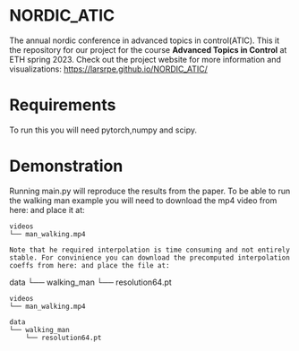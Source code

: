 # NORDIC_ATIC
The annual nordic conference in advanced topics in control(ATIC). This it the repository for our project for the course **Advanced Topics in Control** at ETH spring 2023. Check out the project website for more information and visualizations: https://larsrpe.github.io/NORDIC_ATIC/

# Requirements
To run this you will need pytorch,numpy and scipy.

# Demonstration
Running main.py will reproduce the results from the paper. To be able to run the walking man example you will need to download the mp4 video from here: and place it at:
```
videos
└── man_walking.mp4

Note that he required interpolation is time consuming and not entirely stable. For convinience you can download the precomputed interpolation coeffs from here: and place the file at:

```
data
└── walking_man
    └── resolution64.pt

      
    
```
videos
└── man_walking.mp4
```
```
data
└── walking_man
    └── resolution64.pt
```
